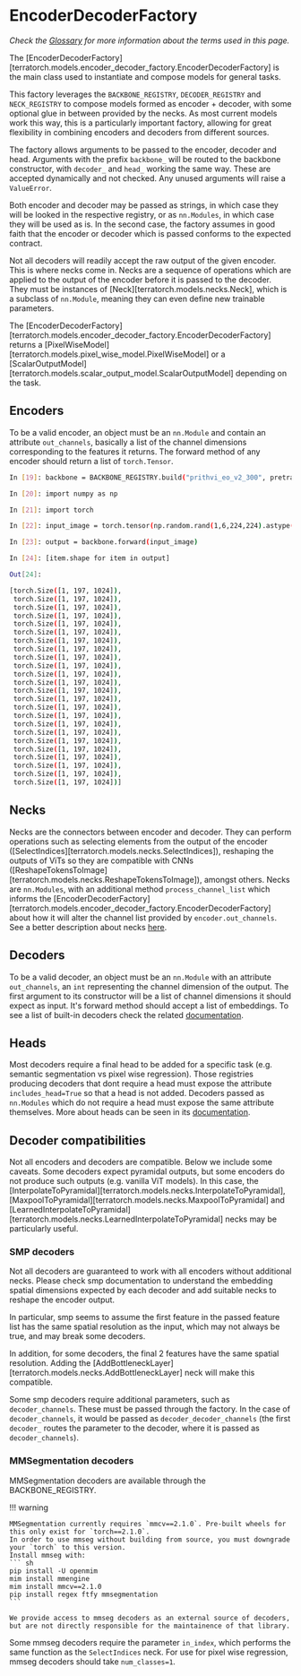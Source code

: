 # EncoderDecoderFactory
*Check the [Glossary](glossary.md) for more information about the terms used in this page.*

The [EncoderDecoderFactory][terratorch.models.encoder_decoder_factory.EncoderDecoderFactory] is the main class
used to instantiate and compose models for general tasks. 

This factory leverages the `BACKBONE_REGISTRY`, `DECODER_REGISTRY` and `NECK_REGISTRY` to compose models formed as encoder + decoder, with some optional glue in between provided by the necks.
As most current models work this way, this is a particularly important factory, allowing for great flexibility in combining encoders and decoders from different sources.

The factory allows arguments to be passed to the encoder, decoder and head. Arguments with the prefix `backbone_` will be routed to the backbone constructor, with `decoder_` and `head_` working the same way. These are accepted dynamically and not checked.
Any unused arguments will raise a `ValueError`.

Both encoder and decoder may be passed as strings, in which case they will be looked in the respective registry, or as `nn.Modules`, in which case they will be used as is. In the second case, the factory assumes in good faith that the encoder or decoder which is passed conforms to the expected contract.

Not all decoders will readily accept the raw output of the given encoder. This is where necks come in. 
Necks are a sequence of operations which are applied to the output of the encoder before it is passed to the decoder.
They must be instances of [Neck][terratorch.models.necks.Neck], which is a subclass of `nn.Module`, meaning they can even define new trainable parameters.

The [EncoderDecoderFactory][terratorch.models.encoder_decoder_factory.EncoderDecoderFactory] returns a [PixelWiseModel][terratorch.models.pixel_wise_model.PixelWiseModel] or a [ScalarOutputModel][terratorch.models.scalar_output_model.ScalarOutputModel] depending on the task.

## Encoders

To be a valid encoder, an object must be an `nn.Module` and contain an attribute `out_channels`, basically a list of the channel dimensions corresponding to
the features it returns.
The forward method of any encoder should return a list of `torch.Tensor`.

```sh
In [19]: backbone = BACKBONE_REGISTRY.build("prithvi_eo_v2_300", pretrained=True)

In [20]: import numpy as np

In [21]: import torch

In [22]: input_image = torch.tensor(np.random.rand(1,6,224,224).astype("float32"))

In [23]: output = backbone.forward(input_image)

In [24]: [item.shape for item in output]

Out[24]: 

[torch.Size([1, 197, 1024]),
 torch.Size([1, 197, 1024]),
 torch.Size([1, 197, 1024]),
 torch.Size([1, 197, 1024]),
 torch.Size([1, 197, 1024]),
 torch.Size([1, 197, 1024]),
 torch.Size([1, 197, 1024]),
 torch.Size([1, 197, 1024]),
 torch.Size([1, 197, 1024]),
 torch.Size([1, 197, 1024]),
 torch.Size([1, 197, 1024]),
 torch.Size([1, 197, 1024]),
 torch.Size([1, 197, 1024]),
 torch.Size([1, 197, 1024]),
 torch.Size([1, 197, 1024]),
 torch.Size([1, 197, 1024]),
 torch.Size([1, 197, 1024]),
 torch.Size([1, 197, 1024]),
 torch.Size([1, 197, 1024]),
 torch.Size([1, 197, 1024]),
 torch.Size([1, 197, 1024]),
 torch.Size([1, 197, 1024]),
 torch.Size([1, 197, 1024]),
 torch.Size([1, 197, 1024])]

```

## Necks

Necks are the connectors between encoder and decoder. They can perform operations such as selecting elements from the output of the encoder ([SelectIndices][terratorch.models.necks.SelectIndices]), reshaping the outputs of ViTs so they are compatible with CNNs ([ReshapeTokensToImage][terratorch.models.necks.ReshapeTokensToImage]), amongst others.
Necks are `nn.Modules`, with an additional method `process_channel_list` which informs the [EncoderDecoderFactory][terratorch.models.encoder_decoder_factory.EncoderDecoderFactory] about how it will alter the channel list provided by `encoder.out_channels`. See a better description about necks [here](../package/necks.md).


## Decoders

To be a valid decoder, an object must be an `nn.Module` with an attribute `out_channels`, an `int` representing the channel dimension of the output.
The first argument to its constructor will be a list of channel dimensions it should expect as input.
It's forward method should accept a list of embeddings. To see a list of built-in decoders check the
related [documentation](../package/decoders.md). 

## Heads

Most decoders require a final head to be added for a specific task (e.g. semantic segmentation vs pixel wise regression).
Those registries producing decoders that dont require a head must expose the attribute `includes_head=True` so that a head is not added.
Decoders passed as `nn.Modules` which do not require a head must expose the same attribute themselves. More
about heads can be seen in its [documentation](../package/heads.md). 

## Decoder compatibilities

Not all encoders and decoders are compatible. Below we include some caveats.
Some decoders expect pyramidal outputs, but some encoders do not produce such outputs (e.g. vanilla ViT models).
In this case, the [InterpolateToPyramidal][terratorch.models.necks.InterpolateToPyramidal], [MaxpoolToPyramidal][terratorch.models.necks.MaxpoolToPyramidal] and [LearnedInterpolateToPyramidal][terratorch.models.necks.LearnedInterpolateToPyramidal] necks may be particularly useful.

### SMP decoders

Not all decoders are guaranteed to work with all encoders without additional necks.
Please check smp documentation to understand the embedding spatial dimensions expected by each decoder and add suitable necks to reshape the encoder output.

In particular, smp seems to assume the first feature in the passed feature list has the same spatial resolution
as the input, which may not always be true, and may break some decoders.

In addition, for some decoders, the final 2 features have the same spatial resolution.
Adding the [AddBottleneckLayer][terratorch.models.necks.AddBottleneckLayer] neck will make this compatible.

Some smp decoders require additional parameters, such as `decoder_channels`. These must be passed through the factory.
In the case of `decoder_channels`, it would be passed as `decoder_decoder_channels` (the first `decoder_` routes the parameter to the decoder, where it is passed as `decoder_channels`).

### MMSegmentation decoders

MMSegmentation decoders are available through the BACKBONE_REGISTRY. 

!!! warning

    MMSegmentation currently requires `mmcv==2.1.0`. Pre-built wheels for this only exist for `torch==2.1.0`.
    In order to use mmseg without building from source, you must downgrade your `torch` to this version.
    Install mmseg with:
    ``` sh
    pip install -U openmim
    mim install mmengine
    mim install mmcv==2.1.0
    pip install regex ftfy mmsegmentation
    ```

    We provide access to mmseg decoders as an external source of decoders, but are not directly responsible for the maintainence of that library.

Some mmseg decoders require the parameter `in_index`, which performs the same function as the `SelectIndices` neck.
For use for pixel wise regression, mmseg decoders should take `num_classes=1`.


